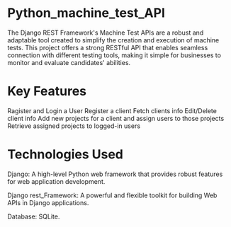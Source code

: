 # Python_machine_test_API
The Django REST Framework's Machine Test APIs are a robust and adaptable tool created to simplify the creation and execution of machine tests. This project offers a strong RESTful API that enables seamless connection with different testing tools, making it simple for businesses to monitor and evaluate candidates' abilities.

# Key Features
Ragister and Login a User
Register a client
Fetch clients info
Edit/Delete client info
Add new projects for a client and assign users to those projects
Retrieve assigned projects to logged-in users

# Technologies Used
Django: A high-level Python web framework that provides robust features for web application development.

Django rest_Framework: A powerful and flexible toolkit for building Web APIs in Django applications.

Database: SQLite.

